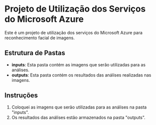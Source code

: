 # Projeto de Utilização dos Serviços do Microsoft Azure

Este é um projeto de utilização dos serviços do Microsoft Azure para reconhecimento facial de imagens.

## Estrutura de Pastas

- **inputs**: Esta pasta contém as imagens que serão utilizadas para as análises.
- **outputs**: Esta pasta contém os resultados das análises realizadas nas imagens.

## Instruções

1. Coloquei as imagens que serão utilizadas para as análises na pasta "inputs".
2. Os resultados das análises estão armazenados na pasta "outputs".
